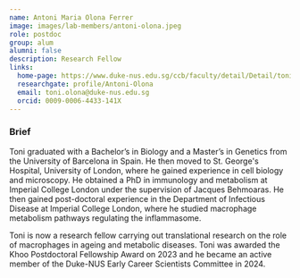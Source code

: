 ```yaml
---
name: Antoni Maria Olona Ferrer 
image: images/lab-members/antoni-olona.jpeg
role: postdoc
group: alum
alumni: false
description: Research Fellow
links:
  home-page: https://www.duke-nus.edu.sg/ccb/faculty/detail/Detail/toni-olona
  researchgate: profile/Antoni-Olona
  email: toni.olona@duke-nus.edu.sg
  orcid: 0009-0006-4433-141X
---
```

### Brief
Toni graduated with a Bachelor’s in Biology and a Master’s in Genetics from the University of Barcelona in Spain. He then moved to St. George's Hospital, University of London, where he gained experience in cell biology and microscopy. He obtained a PhD in immunology and metabolism at Imperial College London under the supervision of Jacques Behmoaras. He then gained post-doctoral experience in the Department of Infectious Disease at Imperial College London, where he studied macrophage metabolism pathways regulating the inflammasome. 

Toni is now a research fellow carrying out translational research on the role of macrophages in ageing and metabolic diseases. Toni was awarded the Khoo Postdoctoral Fellowship Award on 2023 and he became an active member of the Duke-NUS Early Career Scientists Committee in 2024.
